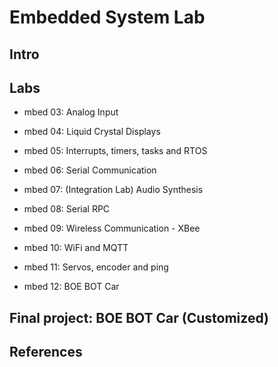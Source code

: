 # Embedded System Lab
## Intro 

## Labs
  * mbed 03: Analog Input
  
  * mbed 04: Liquid Crystal Displays
  
  * mbed 05: Interrupts, timers, tasks and RTOS
  
  * mbed 06: Serial Communication
  
  * mbed 07: (Integration Lab) Audio Synthesis
  
  * mbed 08: Serial RPC
  
  * mbed 09: Wireless Communication - XBee
  
  * mbed 10: WiFi and MQTT
  
  * mbed 11: Servos, encoder and ping
  
  * mbed 12: BOE BOT Car 

## Final project: BOE BOT Car (Customized)

## References
